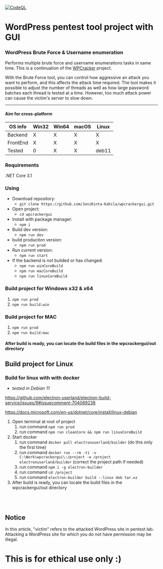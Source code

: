 [![CodeQL](https://github.com/JoniRinta-Kahila/wpcrackergui/actions/workflows/codeql-analysis.yml/badge.svg)](https://github.com/JoniRinta-Kahila/wpcrackergui/actions/workflows/codeql-analysis.yml)
# WordPress pentest tool project with GUI
### WordPress Brute Force & Username enumeration

Performs multiple brute force and username enumerations tasks in same time. This is a continuation of the [WPCracker](https://github.com/JoniRinta-Kahila/WPCracker) project.

With the Brute Force tool, you can control how aggressive an attack you want to perform, and this affects the attack time required. The tool makes it possible to adjust the number of threads as well as how large password batches each thread is tested at a time. However, too much attack power can cause the victim's server to slow down.

---

#### Aim for cross-platform
OS info | Win32 | Win64 | macOS | Linux
------------ | ----- | ----- | ----- | ----- |
Backend | X | X | X | X |
FrontEnd | X | X | X | X |
Tested | 0 | X | X | deb11 |

### Requirements
.NET Core 3.1

### Using

- Download repository:
    - `git clone https://github.com/JoniRinta-Kahila/wpcrackergui.git`
- Open project:
    - `cd wpcrackergui`
- Install with package manager:
    - `npm i`
- Build dev version:
    - `npm run dev`
- build produciton version:
    - `npm run prod`
- Run current version:
    - `npm run start`
- If the backend is not builded or has changed:
    - `npm run winCoreBuild`
    - `npm run macCoreBuild`
    - `npm run linuxCoreBuild`

### Build project for Windows x32 & x64 
1. ```npm run prod```
2. ```npm run build:win```

### Build project for MAC
1. ```npm run prod```
2. ```npm run build:mac```

#### After build is ready, you can locate the build files in the wpcrackergui/out directory

## Build project for Linux

### Build for linux with with docker

- *tested in Debian 11*

https://github.com/electron-userland/electron-build-service/issues/9#issuecomment-704069238

https://docs.microsoft.com/en-us/dotnet/core/install/linux-debian

1. Open terminal at root of project
    1. run command `npm run prod`
    2. run command `npm run cleanCore && npm run linuxCoreBuild`
2. Start docker
    1. run command `docker pull electronuserland/builder` (do this only the first time)
    2. run command `docker run --rm -ti -v C:\Work\wpcrackergui\:/project -w /project electronuserland/builder` (correct the project path if needed)
    3. run command `npm i -g electron-builder`
    4. run command `cd /project`
    5. run command `electron-builder build --linux deb tar.xz`
3. After build is ready, you can locate the build files in the wpcrackergui/out directory

<br><br>
## Notice
In this article, "victim" refers to the attacked WordPress site in pentest lab. Attacking a WordPress site for which you do not have permission may be illegal.
# This is for ethical use only :)
